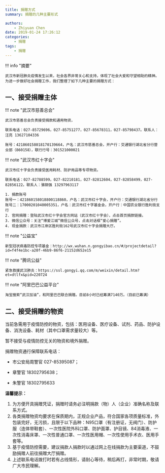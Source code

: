 ```yaml
---
title: 捐赠方式
summary: 捐赠的几种主要形式

authors:
    - Zhiyuan Chen
date: 2019-01-24 17:26:12
categories: 
    - 捐赠
tags:
    - 捐赠
---
```



!!! info "摘要"

    武汉市新冠肺炎疫情发生以来，社会各界非常关心和支持，体现了社会大爱和守望相助的精神。为进一步做好社会捐赠工作，我们整理了如下几种主要的捐赠方式：

## 一、接受捐赠主体


!!! note "武汉市慈善总会"

    武汉市慈善总会负责接受捐款和通用物资，
    
    联系电话：027-85729696，027-85751277，027-85678311，027-85798437。联系人：汪亮 13627104336
    
    账号：421860158018170139664，户名：武汉市慈善总会，开户行：交通银行湖北省分行营业部（860158），联行行号：301521000021

!!! note "武汉市红十字会"

```
武汉市红十字会负责接受医用耗材、防护用品等专项物资。

联系电话：027-82788599，027-82210181，027-82812604，027-82858499，027-82856122。联系人：骆钢强 13297963117

1. 捐款账号
账号一：421860158018800118860，户名：武汉市红十字会，开户行：交通银行湖北省分行
账号二：17000201040005351，户名：武汉市红十字基金会，开户行：中国农业银行胜利街支行
2. 官网捐赠：登陆武汉市红十字会官方网站（武汉市红十字会），点击首页捐款链接。
3. 微信公众号：关注“博爱江城”微信公众号，点击对话框“爱心捐赠”。
4. 现金捐款：武汉市江岸区胜利街162号武汉市红十字会捐赠大厅。
```
!!! note "公益宝"

    新型冠状病毒防控专项基金：http://wx.wuhan.n.gongyibao.cn/#/projectdetail?id=f4f4e1bc-a20f-46b9-86f6-21152d652e15

!!! note "腾讯公益"

    紧急救援武汉肺炎：https://ssl.gongyi.qq.com/m/weixin/detail.htm?et=dtlfx&pid=220724

!!! note "阿里巴巴公益平台"

    淘宝搜索“武汉加油”，和阿里巴巴联合捐赠。目前8小时已经筹满7140万。（目前已筹满）

## 二、接受捐赠的物资

当前急需用于疫情防控的物资，包括：医用设备、医疗设备、试剂、药品、防护设备、消洗设备、耗材（其中口罩需求量较大）等。

暂不接受与疫情防控无关的物资和境外捐赠。

捐赠物资通行保障联系电话：

- 市公安局周警官 027-85395087；

- 章警官 18302795638；

- 朱警官 18302795633

**温馨提示：**

1. 为方便开具捐赠凭证，捐赠时请务必注明捐款（物）人（企业）准确名称及联系方式。
2. 各类捐赠物资均要求在保质期内，正规企业产品，符合国家各项质量标准，外包装完好，无污损，且限于以下品种：N95口罩（有注册证，无阀门）、防护服（连体带鞋套）、一次性医院外科口罩、防护面罩、护目镜、84消毒液、一次性消毒床罩、一次性普通口罩、一次性医用帽、一次性使用手术衣、医用手套等。
3. 基于疫情防控需要，建议捐款人捐款时以通过网上在线捐款为主要渠道，不鼓励捐赠人前往捐赠大厅捐赠。
4. 上述联系电话拨打时若有占线情形，请耐心等待，稍后再打，非常时期，敬请广大市民理解。
